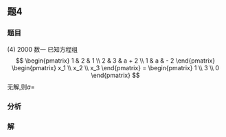 ## 题4
### 题目
(4) 2000 数一 
已知方程组
$$
\begin{pmatrix} 1 & 2 & 1 \\  2 & 3 & a + 2 \\  1 & a &  - 2 \end{pmatrix} 
\begin{pmatrix} x_1 \\  x_2 \\  x_3 \end{pmatrix}  = 
\begin{pmatrix} 1 \\  3 \\  0 \end{pmatrix}
$$无解,则$a =$
### 分析

### 解